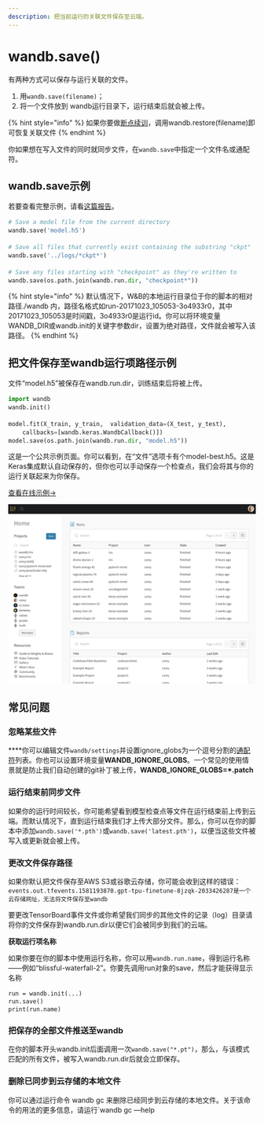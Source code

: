 ```yaml
---
description: 把当前运行的关联文件保存至云端。
---
```


# wandb.save\(\)

有两种方式可以保存与运行关联的文件。

1.  用`wandb.save(filename)`；
2. 将一个文件放到 wandb运行目录下，运行结束后就会被上传。

{% hint style="info" %}
 如果你要做[断点续训](https://docs.wandb.ai/v/zh-hans/library/resuming)，调用wandb.restore\(filename\)即可恢复关联文件
{% endhint %}

你如果想在写入文件的同时就同步文件，在`wandb.save`中指定一个文件名或通配符。

## **wandb.save示例**

 若要查看完整示例，请看[这篇报告](https://wandb.ai/lavanyashukla/save_and_restore/reports/Saving-and-Restoring-Models-with-W&B--Vmlldzo3MDQ3Mw)。

```python
# Save a model file from the current directory
wandb.save('model.h5')

# Save all files that currently exist containing the substring "ckpt"
wandb.save('../logs/*ckpt*')

# Save any files starting with "checkpoint" as they're written to
wandb.save(os.path.join(wandb.run.dir, "checkpoint*"))
```

{% hint style="info" %}
默认情况下，W&B的本地运行目录位于你的脚本的相对路径./wandb 内，路径名格式如run-20171023\_105053-3o4933r0，其中20171023\_105053是时间戳，3o4933r0是运行id。你可以将环境变量WANDB\_DIR或wandb.init的关键字参数dir，设置为绝对路径，文件就会被写入该路径。
{% endhint %}

##  **把文件保存至wandb运行项路径示例**

 文件“model.h5”被保存在wandb.run.dir，训练结束后将被上传。

```python
import wandb
wandb.init()

model.fit(X_train, y_train,  validation_data=(X_test, y_test),
    callbacks=[wandb.keras.WandbCallback()])
model.save(os.path.join(wandb.run.dir, "model.h5"))
```

 这是一个公共示例页面。你可以看到，在“文件”选项卡有个model-best.h5。这是Keras集成默认自动保存的，但你也可以手动保存一个检查点，我们会将其与你的运行关联起来为你保存。

 [查看在线示例→](https://wandb.ai/wandb/neurips-demo/runs/206aacqo/files)​

![](../.gitbook/assets/image%20%2839%29%20%286%29%20%281%29%20%285%29.png)

##  **常见问题**

###  **忽略某些文件**

 ****你可以编辑文件`wandb/settings`并设置ignore\_globs为一个逗号分割的[通配符](https://en.wikipedia.org/wiki/Glob_%28programming%29)列表。你也可以设置环境变量**WANDB\_IGNORE\_GLOBS**。一个常见的使用情景就是防止我们自动创建的git补丁被上传，**WANDB\_IGNORE\_GLOBS=\*.patch**

###   **运行结束前同步文件**

 如果你的运行时间较长，你可能希望看到模型检查点等文件在运行结束前上传到云端。而默认情况下，直到运行结束我们才上传大部分文件。那么，你可以在你的脚本中添加`wandb.save('*.pth')`或`wandb.save('latest.pth')`，以便当这些文件被写入或更新就会被上传。

###  **更改文件保存路径**

如果你默认把文件保存至AWS S3或谷歌云存储，你可能会收到这样的错误：`events.out.tfevents.1581193870.gpt-tpu-finetune-8jzqk-2033426287是一个云存储网址，无法将文件保存至wandb`

要更改TensorBoard事件文件或你希望我们同步的其他文件的记录（log）目录请将你的文件保存到wandb.run.dir以便它们会被同步到我们的云端。

**获取运行项名称**

如果你要在你的脚本中使用运行名称，你可以用`wandb.run.name`，得到运行名称——例如“blissful-waterfall-2”。你要先调用run对象的save，然后才能获得显示名称

```text
run = wandb.init(...)
run.save()
print(run.name)
```

### **把保存的全部文件推送至wandb**

 在你的脚本开头wandb.init后面调用一次`wandb.save("*.pt")`，那么，与该模式匹配的所有文件，被写入wandb.run.dir后就会立即保存。

###  **删除已同步到云存储的本地文件**

 你可以通过运行命令 wandb gc 来删除已经同步到云存储的本地文件。关于该命令的用法的更多信息，请运行\`wandb gc —help

